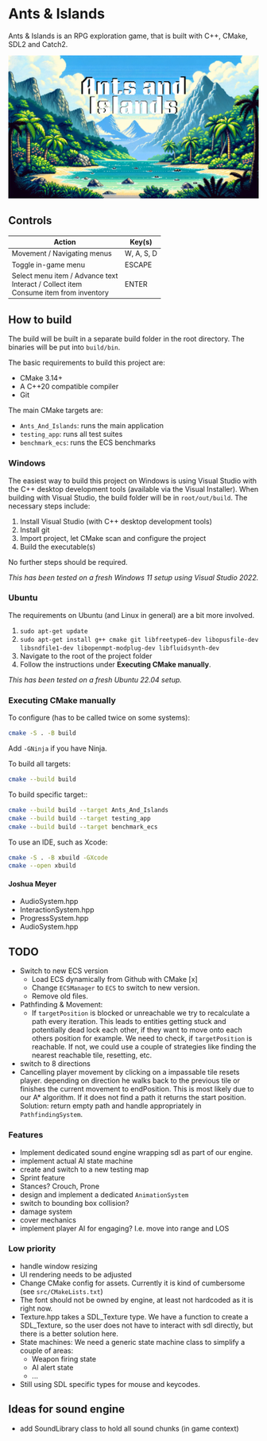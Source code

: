 # Ants & Islands

Ants & Islands is an RPG exploration game, that is built with C++, CMake, SDL2 and Catch2.

![alt text for screen readers](/assets/mainmenu_background.png "Text to show on mouseover")

## Controls

| Action                                                                                          | Key(s)     |
|-------------------------------------------------------------------------------------------------|------------|
| Movement / Navigating menus                                                                     | W, A, S, D |
| Toggle in-game menu                                                                             | ESCAPE     |
| Select menu item / Advance text <br/> Interact / Collect item <br/> Consume item from inventory | ENTER      |


## How to build
The build will be built in a separate build folder in the root directory. The binaries will be put into ```build/bin```.

The basic requirements to build this project are:

- CMake 3.14+
- A C++20 compatible compiler
- Git

The main CMake targets are:
- ```Ants_And_Islands```: runs the main application
- ```testing_app```: runs all test suites
- ```benchmark_ecs```: runs the ECS benchmarks

### Windows
The easiest way to build this project on Windows is using Visual Studio with the C++ desktop development tools (available via the Visual Installer). 
When building with Visual Studio, the build folder will be in ```root/out/build```. The necessary steps include:

1. Install Visual Studio (with C++ desktop development tools)
2. Install git
3. Import project, let CMake scan and configure the project
4. Build the executable(s)

No further steps should be required.
 
*This has been tested on a fresh Windows 11 setup using Visual Studio 2022.*

### Ubuntu
The requirements on Ubuntu (and Linux in general) are a bit more involved.

1. ```sudo apt-get update```
2. ```sudo apt-get install g++ cmake git libfreetype6-dev libopusfile-dev libsndfile1-dev libopenmpt-modplug-dev libfluidsynth-dev```
3. Navigate to the root of the project folder
4. Follow the instructions under **Executing CMake manually**.

*This has been tested on a fresh Ubuntu 22.04 setup.*

### Executing CMake manually
To configure (has to be called twice on some systems):

```bash
cmake -S . -B build
```

Add `-GNinja` if you have Ninja.

To build all targets:

```bash
cmake --build build
```

To build specific target::

```bash
cmake --build build --target Ants_And_Islands
cmake --build build --target testing_app
cmake --build build --target benchmark_ecs
```

To use an IDE, such as Xcode:

```bash
cmake -S . -B xbuild -GXcode
cmake --open xbuild
```

#### Joshua Meyer
- AudioSystem.hpp
- InteractionSystem.hpp
- ProgressSystem.hpp
 - AudioSystem.hpp

## TODO
- Switch to new ECS version
	- Load ECS dynamically from Github with CMake [x]
	- Change `ECSManager` to `ECS` to switch to new version.
	- Remove old files.
- Pathfinding & Movement:
	- If `targetPosition` is blocked or unreachable we try to recalculate a path every iteration. 
	  This leads to entities getting stuck and potentially dead lock each other, if they want to move onto each others position for example.
	  We need to check, if `targetPosition` is reachable. If not, we could use a couple of strategies like finding the nearest reachable tile, resetting, etc.
- switch to 8 directions
- Cancelling player movement by clicking on a impassable tile resets player. depending on direction he walks back to 
  the previous tile or finishes the current movement to endPosition. This is most likely due to our A* algorithm.
  If it does not find a path it returns the start position. Solution: return empty path and handle appropriately in `PathfindingSystem`. 

### Features 
- Implement dedicated sound engine wrapping sdl as part of our engine.
- implement actual AI state machine
- create and switch to a new testing map 
- Sprint feature
- Stances? Crouch, Prone
- design and implement a dedicated `AnimationSystem`
- switch to bounding box collision?
- damage system
- cover mechanics
- implement player AI for engaging? I.e. move into range and LOS

### Low priority
- handle window resizing
- UI rendering needs to be adjusted
- Change CMake config for assets. Currently it is kind of cumbersome (see `src/CMakeLists.txt`)
- The font should not be owned by engine, at least not hardcoded as it is right now.
- Texture.hpp takes a SDL_Texture type. We have a function to create a SDL_Texture, so the user does not have to interact with sdl directly, but there is a better solution here. 
- State machines: We need a generic state machine class to simplify a couple of areas:
	- Weapon firing state
	- AI alert state
	- ...
- Still using SDL specific types for mouse and keycodes.

## Ideas for sound engine
- add SoundLibrary class to hold all sound chunks (in game context)
